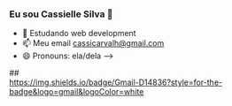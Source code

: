 ### Eu sou Cassielle Silva 👋

- 🌱 Estudando web development
- 📫 Meu email cassicarvalh@gmail.com
- 😄 Pronouns: ela/dela
-->
<link rel="stylesheet" href="https://cdn.jsdelivr.net/gh/devicons/devicon@v2.15.1/devicon.min.css">
<div>
<i class="devicon-html5-plain colored"></i>
<i class="devicon-css3-plain colored"></i>
<i class="devicon-javascript-plain colored"></i>
<i class="devicon-mysql-plain colored"></i>
<i class="devicon-php-plain colored"></i>
</div>
##
<div>
<a href="https://mail.google.com/mail/u/0/?hl=pt-BR#inbox"> https://img.shields.io/badge/Gmail-D14836?style=for-the-badge&logo=gmail&logoColor=white
<a href="https://www.instagram.com/caahhkl/?next=%2F&hl=pt-br" https://img.shields.io/badge/Instagram-E4405F?style=for-the-badge&logo=instagram&logoColor=white
</div>


